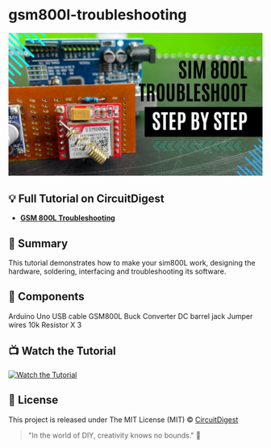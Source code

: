 # gsm800l-troubleshooting

![temperate controlled fan using arduino ](https://github.com/Circuit-Digest/gsm800l-arduino-interfacing/blob/main/images/Blue%20Gradient%20Modern%20Freelancer%20YouTube%20Thumbnail%20%20(1).jpg)


## 💡 Full Tutorial on CircuitDigest

- [**GSM 800L Troubleshooting**](https://circuitdigest.com/microcontroller-projects/interfacing-sim800l-with-arduino-troubleshooting-common-problems)


## 📜 Summary
This tutorial demonstrates how to make your sim800L work, designing the hardware, soldering, interfacing and troubleshooting its software.


## 🧰 Components
Arduino Uno
USB cable
GSM800L
Buck Converter
DC barrel jack
Jumper wires
10k Resistor X 3


## 📺 Watch the Tutorial

[![Watch the Tutorial](https://youtu.be/XfvsaFSo74I)](https://youtu.be/XfvsaFSo74I)



## 📝 License

This project is released under The MIT License (MIT) © [CircuitDigest](https://github.com/circuit-digest)

> "In the world of DIY, creativity knows no bounds." 🎨


